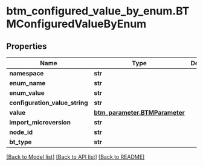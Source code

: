 # btm_configured_value_by_enum.BTMConfiguredValueByEnum

## Properties
Name | Type | Description | Notes
------------ | ------------- | ------------- | -------------
**namespace** | **str** |  | [optional] 
**enum_name** | **str** |  | [optional] 
**enum_value** | **str** |  | [optional] 
**configuration_value_string** | **str** |  | [optional] 
**value** | [**btm_parameter.BTMParameter**](BTMParameter.md) |  | [optional] 
**import_microversion** | **str** |  | [optional] 
**node_id** | **str** |  | [optional] 
**bt_type** | **str** |  | [optional] 

[[Back to Model list]](../README.md#documentation-for-models) [[Back to API list]](../README.md#documentation-for-api-endpoints) [[Back to README]](../README.md)



